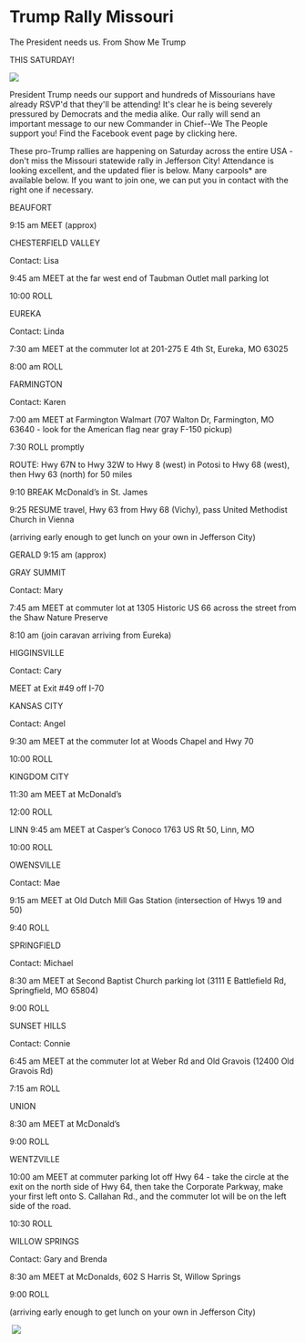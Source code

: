 # Trump Rally Missouri

The President needs us. From Show Me Trump

THIS SATURDAY!

[![](https://hennessysview.com/wp-content/uploads/2017/03/img_0101.jpg)](https://hennessysview.com/wp-content/uploads/2017/03/img_0101.jpg)

President Trump needs our support and hundreds of Missourians have already RSVP'd that they'll be attending! It's clear he is being severely pressured by Democrats and the media alike. Our rally will send an important message to our new Commander in Chief--We The People support you! Find the Facebook event page by clicking here.

These pro-Trump rallies are happening on Saturday across the entire USA - don't miss the Missouri statewide rally in Jefferson City! Attendance is looking excellent, and the updated flier is below. Many carpools* are available below. If you want to join one, we can put you in contact with the right one if necessary.

BEAUFORT

9:15 am MEET (approx)

CHESTERFIELD VALLEY

Contact: Lisa

9:45 am MEET at the far west end of Taubman Outlet mall parking lot

10:00 ROLL

EUREKA

Contact: Linda

7:30 am MEET at the commuter lot at 201-275 E 4th St, Eureka, MO 63025

8:00 am ROLL

FARMINGTON

Contact: Karen

7:00 am MEET at Farmington Walmart (707 Walton Dr, Farmington, MO 63640 - look for the American flag near gray F-150 pickup)

7:30 ROLL promptly

ROUTE: Hwy 67N to Hwy 32W to Hwy 8 (west) in Potosi to Hwy 68 (west), then Hwy 63 (north) for 50 miles

9:10 BREAK McDonald’s in St. James

9:25 RESUME travel, Hwy 63 from Hwy 68 (Vichy), pass United Methodist Church in Vienna

(arriving early enough to get lunch on your own in Jefferson City)

GERALD
9:15 am (approx)

GRAY SUMMIT

Contact: Mary

7:45 am MEET at commuter lot at 1305 Historic US 66 across the street from the Shaw Nature Preserve

8:10 am (join caravan arriving from Eureka)

HIGGINSVILLE

Contact: Cary

MEET at Exit #49 off I-70

KANSAS CITY

Contact: Angel

9:30 am MEET at the commuter lot at Woods Chapel and Hwy 70

10:00 ROLL

KINGDOM CITY

11:30 am MEET at McDonald’s

12:00 ROLL

LINN
9:45 am MEET at Casper’s Conoco 1763 US Rt 50, Linn, MO

10:00 ROLL

OWENSVILLE

Contact: Mae

9:15 am MEET at Old Dutch Mill Gas Station (intersection of Hwys 19 and 50)

9:40 ROLL

SPRINGFIELD

Contact: Michael

8:30 am MEET at Second Baptist Church parking lot (3111 E Battlefield Rd, Springfield, MO 65804)

9:00 ROLL

SUNSET HILLS

Contact: Connie

6:45 am MEET at the commuter lot at Weber Rd and Old Gravois (12400 Old Gravois Rd)

7:15 am ROLL

UNION

8:30 am MEET at McDonald’s

9:00 ROLL

WENTZVILLE

10:00 am MEET at commuter parking lot off Hwy 64 - take the circle at the exit on the north side of Hwy 64, then take the Corporate Parkway, make your first left onto S. Callahan Rd., and the commuter lot will be on the left side of the road.

10:30 ROLL

WILLOW SPRINGS

Contact: Gary and Brenda

8:30 am MEET at McDonalds, 602 S Harris St, Willow Springs

9:00 ROLL

(arriving early enough to get lunch on your own in Jefferson City)

 [![](https://hennessysview.com/wp-content/uploads/2017/03/img_0100.jpg)](https://hennessysview.com/wp-content/uploads/2017/03/img_0100.jpg)